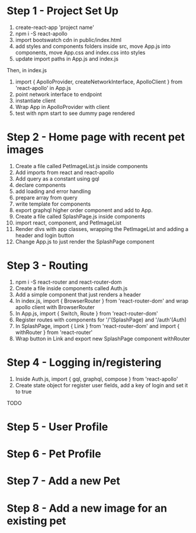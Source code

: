 # Step 1 - Project Set Up

1. create-react-app 'project name'
1. npm i -S react-apollo
1. import bootswatch cdn in public/index.html
1. add styles and components folders inside src, move App.js into components, move App.css and index.css into styles
1. update import paths in App.js and index.js

Then, in index.js

1. import { ApolloProvider, createNetworkInterface, ApolloClient } from 'react-apollo' in App.js
1. point network interface to endpoint
1. instantiate client
1. Wrap App in ApolloProvider with client
1. test with npm start to see dummy page rendered

# Step 2 - Home page with recent pet images
1. Create a file called PetImageList.js inside components
1. Add imports from react and react-apollo
1. Add query as a constant using gql
1. declare components
1. add loading and error handling
1. prepare array from query
1. write template for components
1. export graphql higher order component and add to App.
1. Create a file called SplashPage.js inside components
1. import react, component, and PetImageList
1. Render divs with app classes, wrapping the PetImageList and adding a header and login button
1. Change App.js to just render the SplashPage component

# Step 3 - Routing
1. npm i -S react-router and react-router-dom
1. Create a file inside components called Auth.js
1. Add a simple component that just renders a header
1. In index.js, import { BrowserRouter } from 'react-router-dom' and wrap apollo client with BrowserRouter
1. In App.js, import { Switch, Route } from 'react-router-dom'
1. Register routes with components for '/'(SplashPage) and '/auth'(Auth)
1. In SplashPage, import { Link } from 'react-router-dom' and import { withRouter } from 'react-router'
1. Wrap button in Link and export new SplashPage component withRouter

# Step 4 - Logging in/registering
1. Inside Auth.js, import { gql, graphql, compose } from 'react-apollo'
1. Create state object for register user fields, add a key of login and set it to true

TODO

# Step 5 - User Profile

# Step 6 - Pet Profile

# Step 7 - Add a new Pet

# Step 8 - Add a new image for an existing pet
